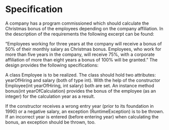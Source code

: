 # Specification

A company has a program commissioned which should calculate the Christmas bonus of the employees depending on the company affiliation. In the description of the requirements the following excerpt can be found:

“Employees working for three years at the company will receive a bonus of 50% of their monthly salary as Christmas bonus. Employees, who work for more than five years in the company, will receive 75%, with a corporate affiliation of more than eight years a bonus of 100% will be granted.”
The design provides the following specifications:

A class Employee is to be realized. The class should hold two attributes: yearOfHiring and salary (both of type int). With the help of the constructor Employee(int yearOfHiring, int salary) both are set. An instance method bonus(int yearOfCalculation) provides the bonus of the employee (as an integer) for the calculation year as a result.

If the constructor receives a wrong entry year (prior to its foundation in 1990) or a negative salary, an exception (RuntimeException) is to be thrown. If an incorrect year is entered (before entering year) when calculating the bonus, an exception should be thrown, too.